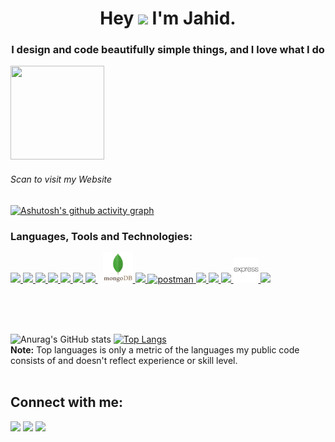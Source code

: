 <h1 align="center">Hey <img src="https://raw.githubusercontent.com/MartinHeinz/MartinHeinz/master/wave.gif" width="30px"> I'm Jahid.</h1>
<h3 align="center">I design and code beautifully simple things, and I love what I do</h3>
<img  src="https://i.ibb.co/87XPyRm/1619954523145.jpg" width="150" height="150"/>
<h6>Scan to visit my Website</h6>






[![Ashutosh's github activity graph](https://activity-graph.herokuapp.com/graph?username=zahidapu&theme=github)](https://github.com/ashutosh00710/github-readme-activity-graph)


### Languages, Tools and Technologies:

<p align="left"> 
    <a href="https://reactjs.org/" target="_blank"> <img src="https://img.icons8.com/color/48/000000/react-native.png"/> </a>
    <a href="https://developer.mozilla.org/en-US/docs/Web/JavaScript" target="_blank"> <img src="https://img.icons8.com/color/48/000000/javascript.png"/> </a> 
    <a href="https://www.w3.org/html/" target="_blank"> <img src="https://img.icons8.com/color/48/000000/html-5.png"/> </a> 
    <a href="https://www.w3schools.com/css/" target="_blank"> <img src="https://img.icons8.com/color/48/000000/css3.png"/> </a> 
    <a href="https://getbootstrap.com" target="_blank"> <img src="https://img.icons8.com/color/48/000000/bootstrap.png"/> </a>
    <a href="https://material-ui.com/" target="_blank"> <img src="https://img.icons8.com/color/48/000000/material-ui.png"/> </a>  
    <a style="padding-right:8px;" href="https://nodejs.org" target="_blank"> <img src="https://img.icons8.com/color/48/000000/nodejs.png"/> </a> 
    <a href="https://www.mongodb.com/" target="_blank"> <img src="https://raw.githubusercontent.com/devicons/devicon/master/icons/mongodb/mongodb-original-wordmark.svg" alt="mongodb" width="48" height="48"/> </a> 
    <a href="https://firebase.google.com/" target="_blank"> <img src="https://img.icons8.com/color/48/000000/firebase.png"/> </a> 
    <a href="https://postman.com" target="_blank"> <img src="https://www.vectorlogo.zone/logos/getpostman/getpostman-icon.svg" alt="postman" width="45" height="45"/> </a>   
    <a href="https://git-scm.com/" target="_blank"> <img src="https://img.icons8.com/color/48/000000/git.png"/> </a> 
    <a href="https://redux.js.org" target="_blank"> <img src="https://img.icons8.com/color/48/000000/redux.png"/> </a>
    <a href="https://www.geeksforgeeks.org/c-language-set-1-introduction/" target="_blank"> <img src="https://img.icons8.com/color/48/000000/c-programming.png"/> </a>
    <a href="https://expressjs.com" target="_blank"> <img src="https://raw.githubusercontent.com/devicons/devicon/master/icons/express/express-original-wordmark.svg" alt="express" width="40" height="40"/> </a>
    <a href="https://www.heroku.com/" target="_blank"> <img src="https://img.icons8.com/color/48/000000/heroku.png"/> </a>
</p>

<br/>
<br/>
<br/>
      
   ![Anurag's GitHub stats](https://github-readme-stats.vercel.app/api?username=zahidapu&show_icons=true&theme=react)
   [![Top Langs](https://github-readme-stats.vercel.app/api/top-langs/?username=anuraghazra&layout=compact&theme=react)](https://github.com/anuraghazra/github-readme-stats)
  <br/>
  <b>Note:</b> Top languages is only a metric of the languages my public code consists of and doesn't reflect experience or skill level.
<br/>
<br/>

## Connect with me:
<p align="left">

<a href = "https://www.linkedin.com/in/jahidapu"><img src="https://img.icons8.com/fluent/48/000000/linkedin.png"/></a>
<a href = "https://www.facebook.com/zahidapu.a"><img src="https://img.icons8.com/color/48/000000/facebook-new.png"/></a>
<a href = "https://www.instagram.com/jahidapu"><img src="https://img.icons8.com/fluent/48/000000/instagram-new.png"/></a>
</p>
